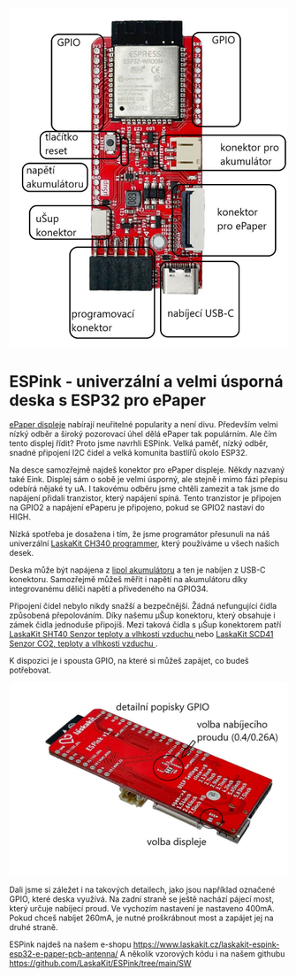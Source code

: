 ![ESPink top](https://github.com/LaskaKit/ESPink/blob/main/img/ESPink_top_popis.JPG)

# ESPink - univerzální a velmi úsporná deska s ESP32 pro ePaper

[ePaper displeje](https://www.laskakit.cz/e-ink/) nabírají neuřitelné popularity a není divu. Především velmi nízký odběr a široký pozorovací úhel dělá ePaper tak populárním. 
Ale čím tento displej řídit? Proto jsme navrhli ESPink. Velká paměť, nízký odběr, snadné připojení I2C čidel a velká komunita bastlířů okolo ESP32.

Na desce samozřejmě najdeš konektor pro ePaper displeje. Někdy nazvaný také Eink. Displej sám o sobě je velmi úsporný, ale stejně i mimo fázi přepisu odebírá nějaké ty uA. 
I takovému odběru jsme chtěli zamezit a tak jsme do napájení přidali tranzistor, který napájení spíná. Tento tranzistor je připojen na GPIO2 a napájení ePaperu je připojeno, 
pokud se GPIO2 nastaví do HIGH.

Nízká spotřeba je dosažena i tím, že jsme programátor přesunuli na náš univerzální [LaskaKit CH340 programmer](https://www.laskakit.cz/laskakit-ch340-programmer-usb-c--microusb--uart/),
který používáme u všech našich desek.

Deska může být napájena z [lipol akumulátoru](https://www.laskakit.cz/baterie-a-akumulatory/) a ten je nabíjen z USB-C konektoru. 
Samozřejmě můžeš měřit i napětí na akumulátoru díky integrovanému děliči napětí a přivedeného na GPIO34.

Připojení čidel nebylo nikdy snažší a bezpečnější. Žádná nefungující čidla způsobená přepolováním. Díky našemu μŠup konektoru, který obsahuje i zámek čidla jednoduše připojíš. 
Mezi taková čidla s μŠup konektorem patří [LaskaKit SHT40 Senzor teploty a vlhkosti vzduchu ](https://www.laskakit.cz/laskakit-sht40-senzor-teploty-a-vlhkosti-vzduchu/) nebo  [LaskaKit SCD41 Senzor CO2, teploty a vlhkosti vzduchu ](https://www.laskakit.cz/laskakit-scd41-senzor-co2--teploty-a-vlhkosti-vzduchu/).

K dispozici je i spousta GPIO, na které si můžeš zapájet, co budeš potřebovat.

![ESPink top](https://github.com/LaskaKit/ESPink/blob/main/img/ESPink_back_popis.JPG)

Dali jsme si záležet i na takových detailech, jako jsou například označené GPIO, které deska využívá. Na zadní straně se ještě nachází pájecí most, který určuje nabíjecí proud. 
Ve vychozím nastavení je nastaveno 400mA. Pokud chceš nabíjet 260mA, je nutné proškrábnout most a zapájet jej na druhé straně. 

ESPink najdeš na našem e-shopu https://www.laskakit.cz/laskakit-espink-esp32-e-paper-pcb-antenna/
A několik vzorových kódu i na našem githubu https://github.com/LaskaKit/ESPink/tree/main/SW
